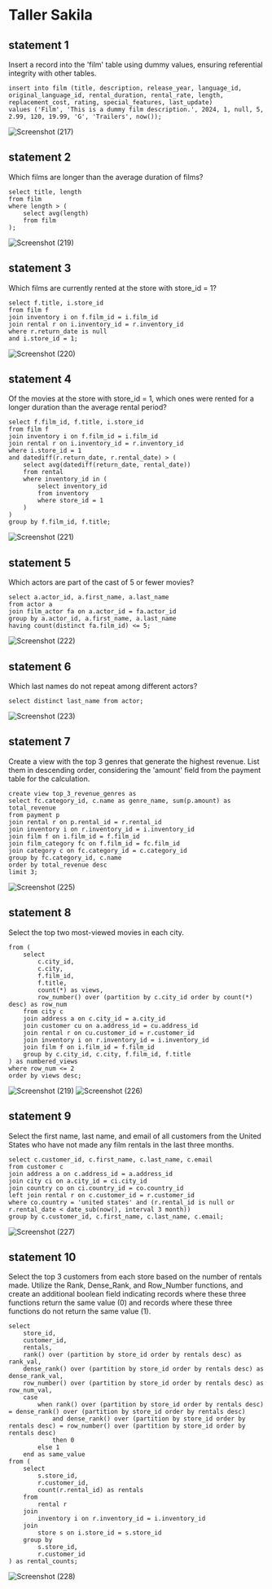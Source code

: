 # Taller Sakila

## statement 1

Insert a record into the 'film' table using dummy values, ensuring referential integrity with other tables.

```
insert into film (title, description, release_year, language_id, original_language_id, rental_duration, rental_rate, length, replacement_cost, rating, special_features, last_update)
values ('Film', 'This is a dummy film description.', 2024, 1, null, 5, 2.99, 120, 19.99, 'G', 'Trailers', now());
```
![Screenshot (217)](https://github.com/eltatata/MySQL-Sakila-Querys/assets/91573911/be890939-9cde-4923-829a-cd8f38053062)


## statement 2

Which films are longer than the average duration of films?

```
select title, length
from film
where length > (
    select avg(length)
    from film
);
```
![Screenshot (219)](https://github.com/eltatata/MySQL-Sakila-Querys/assets/91573911/0e78e8d0-ee23-4703-a8da-a2fa81c056c4)


## statement 3

Which films are currently rented at the store with store_id = 1?

```
select f.title, i.store_id
from film f
join inventory i on f.film_id = i.film_id
join rental r on i.inventory_id = r.inventory_id
where r.return_date is null
and i.store_id = 1;
```
![Screenshot (220)](https://github.com/eltatata/MySQL-Sakila-Querys/assets/91573911/77dc3930-c432-4695-9108-53bd710d9ad0)


## statement 4

Of the movies at the store with store_id = 1, which ones were rented for a longer duration than the average rental period?

```
select f.film_id, f.title, i.store_id
from film f
join inventory i on f.film_id = i.film_id
join rental r on i.inventory_id = r.inventory_id
where i.store_id = 1
and datediff(r.return_date, r.rental_date) > (
    select avg(datediff(return_date, rental_date))
    from rental
    where inventory_id in (
        select inventory_id
        from inventory
        where store_id = 1
    )
)
group by f.film_id, f.title;
```
![Screenshot (221)](https://github.com/eltatata/MySQL-Sakila-Querys/assets/91573911/4e171f5d-a787-4035-8890-5f11dd74f91d)


## statement 5

Which actors are part of the cast of 5 or fewer movies?

```
select a.actor_id, a.first_name, a.last_name
from actor a
join film_actor fa on a.actor_id = fa.actor_id
group by a.actor_id, a.first_name, a.last_name
having count(distinct fa.film_id) <= 5;
```
![Screenshot (222)](https://github.com/eltatata/MySQL-Sakila-Querys/assets/91573911/151d3d6b-16ea-4ac2-8553-be1a7ded1744)


## statement 6

Which last names do not repeat among different actors?

```
select distinct last_name from actor;
```
![Screenshot (223)](https://github.com/eltatata/MySQL-Sakila-Querys/assets/91573911/23b021d5-89bc-4a98-9381-28a7a7ac4982)


## statement 7

Create a view with the top 3 genres that generate the highest revenue. List them in descending order, considering the 'amount' field from the payment table for the calculation.

```
create view top_3_revenue_genres as
select fc.category_id, c.name as genre_name, sum(p.amount) as total_revenue
from payment p
join rental r on p.rental_id = r.rental_id
join inventory i on r.inventory_id = i.inventory_id
join film f on i.film_id = f.film_id
join film_category fc on f.film_id = fc.film_id
join category c on fc.category_id = c.category_id
group by fc.category_id, c.name
order by total_revenue desc
limit 3;
```
![Screenshot (225)](https://github.com/eltatata/MySQL-Sakila-Querys/assets/91573911/13cc9682-4fe9-4bb7-9c2e-de76a3eb131e)


## statement 8

Select the top two most-viewed movies in each city.

```
from (
    select 
        c.city_id,
        c.city,
        f.film_id,
        f.title,
        count(*) as views,
        row_number() over (partition by c.city_id order by count(*) desc) as row_num
    from city c
    join address a on c.city_id = a.city_id
    join customer cu on a.address_id = cu.address_id
    join rental r on cu.customer_id = r.customer_id
    join inventory i on r.inventory_id = i.inventory_id
    join film f on i.film_id = f.film_id
    group by c.city_id, c.city, f.film_id, f.title
) as numbered_views
where row_num <= 2
order by views desc;
```
![Screenshot (219)](https://github.com/eltatata/MySQL-Sakila-Querys/assets/91573911/8a10ef4f-5021-48e0-a588-6ef87c4760c3)
![Screenshot (226)](https://github.com/eltatata/MySQL-Sakila-Querys/assets/91573911/e7e5f27a-6ff1-480c-8714-d6e1ec1ea03b)


## statement 9

Select the first name, last name, and email of all customers from the United States who have not made any film rentals in the last three months.

```
select c.customer_id, c.first_name, c.last_name, c.email
from customer c
join address a on c.address_id = a.address_id
join city ci on a.city_id = ci.city_id
join country co on ci.country_id = co.country_id
left join rental r on c.customer_id = r.customer_id
where co.country = 'united states' and (r.rental_id is null or r.rental_date < date_sub(now(), interval 3 month))
group by c.customer_id, c.first_name, c.last_name, c.email;
```
![Screenshot (227)](https://github.com/eltatata/MySQL-Sakila-Querys/assets/91573911/0a18ee6b-1595-43e0-b1ba-7d07671f80e0)


## statement 10

Select the top 3 customers from each store based on the number of rentals made. Utilize the Rank, Dense_Rank, and Row_Number functions, and create an additional boolean field indicating records where these three functions return the same value (0) and records where these three functions do not return the same value (1).

```
select
    store_id,
    customer_id,
    rentals,
    rank() over (partition by store_id order by rentals desc) as rank_val,
    dense_rank() over (partition by store_id order by rentals desc) as dense_rank_val,
    row_number() over (partition by store_id order by rentals desc) as row_num_val,
    case
        when rank() over (partition by store_id order by rentals desc) = dense_rank() over (partition by store_id order by rentals desc)
            and dense_rank() over (partition by store_id order by rentals desc) = row_number() over (partition by store_id order by rentals desc)
            then 0
        else 1
    end as same_value
from (
    select
        s.store_id,
        r.customer_id,
        count(r.rental_id) as rentals
    from
        rental r
    join
        inventory i on r.inventory_id = i.inventory_id
    join
        store s on i.store_id = s.store_id
    group by
        s.store_id,
        r.customer_id
) as rental_counts;
```
![Screenshot (228)](https://github.com/eltatata/MySQL-Sakila-Querys/assets/91573911/3a09bdf9-ca8b-4c20-a8b8-c34fa7c69559)
